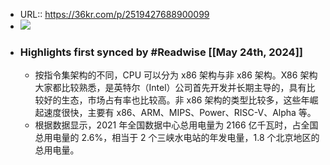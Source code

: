 - URL:: https://36kr.com/p/2519427688900099
- ![](https://readwise-assets.s3.amazonaws.com/static/images/article0.00998d930354.png)
- ### Highlights first synced by #Readwise [[May 24th, 2024]]
    - 按指令集架构的不同，CPU 可以分为 x86 架构与非 x86 架构。X86 架构大家都比较熟悉，是英特尔（Intel）公司首先开发并长期主导的，具有比较好的生态，市场占有率也比较高。非 x86 架构的类型比较多，这些年崛起速度很快，主要有 x86、ARM、MIPS、Power、RISC-V、Alpha 等。
    - 根据数据显示，2021 年全国数据中心总用电量为 2166 亿千瓦时，占全国总用电量的 2.6%，相当于 2 个三峡水电站的年发电量，1.8 个北京地区的总用电量。
